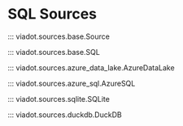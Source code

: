# **SQL Sources**

::: viadot.sources.base.Source

::: viadot.sources.base.SQL

::: viadot.sources.azure_data_lake.AzureDataLake

::: viadot.sources.azure_sql.AzureSQL

::: viadot.sources.sqlite.SQLite

::: viadot.sources.duckdb.DuckDB

